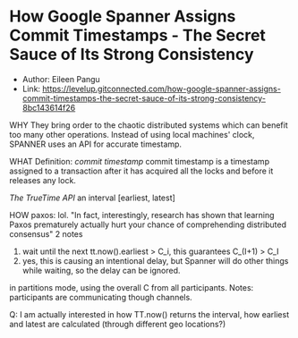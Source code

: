 # How Google Spanner Assigns Commit Timestamps - The Secret Sauce of Its Strong Consistency

* Author: Eileen Pangu
* Link: https://levelup.gitconnected.com/how-google-spanner-assigns-commit-timestamps-the-secret-sauce-of-its-strong-consistency-8bc143614f26

WHY
They bring order to the chaotic distributed systems which can benefit too many other operations.
Instead of using local machines' clock, SPANNER uses an API for accurate timestamp.

WHAT
Definition:
*commit timestamp*
commit timestamp is a timestamp assigned to a transaction after it has acquired all the locks and before it releases any lock.

*The TrueTime API*
an interval [earliest, latest]

HOW
paxos:
lol.
"In fact, interestingly, research has shown that learning Paxos prematurely actually hurt your chance of comprehending distributed consensus"
2 notes
1. wait until the next tt.now().earliest > C_i, this guarantees C_(I+1) > C_I
2. yes, this is causing an intentional delay, but Spanner will do other things while waiting, so the delay can be ignored.

in partitions mode, using the overall C from all participants. 
Notes: participants are communicating though channels.

Q: I am actually interested in how TT.now() returns the interval, how earliest and latest are calculated (through different geo locations?)